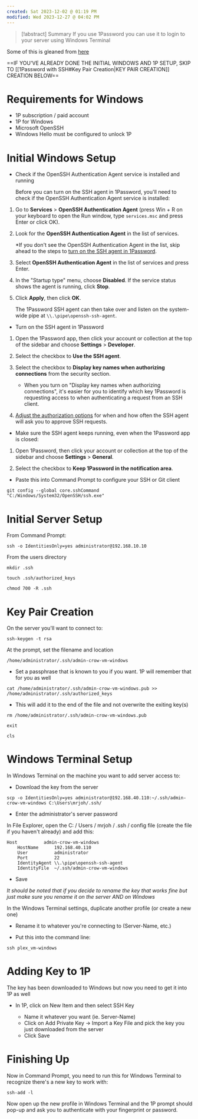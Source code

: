 ```yaml
---
created: Sat 2023-12-02 @ 01:19 PM
modified: Wed 2023-12-27 @ 04:02 PM
---
```

> [!abstract] Summary
> If you use 1Password you can use it to login to your server using Windows Terminal


Some of this is gleaned from [here](https://developer.1password.com/docs/ssh/get-started/)


==IF YOU'VE ALREADY DONE THE INITIAL WINDOWS AND 1P SETUP, SKIP TO [[1Password with SSH#Key Pair Creation|KEY PAIR CREATION]] CREATION BELOW==


# Requirements for Windows

- 1P subscription / paid account
- 1P for Windows
- Microsoft OpenSSH
- Windows Hello must be configured to unlock 1P


# Initial Windows Setup

- Check if the OpenSSH Authentication Agent service is installed and running

	Before you can turn on the SSH agent in 1Password, you'll need to check if the OpenSSH Authentication Agent service is installed:

1. Go to **Services** > **OpenSSH Authentication Agent** (press Win + R on your keyboard to open the Run window, type `services.msc` and press Enter or click OK).
    
2. Look for the **OpenSSH Authentication Agent** in the list of services.
    
	*If you don't see the OpenSSH Authentication Agent in the list, skip ahead to the steps to [turn on the SSH agent in 1Password](https://developer.1password.com/docs/ssh/get-started/#turn-on-the-ssh-agent-in-1password).
        
3. Select **OpenSSH Authentication Agent** in the list of services and press Enter.
    
4. In the "Startup type" menu, choose **Disabled**. If the service status shows the agent is running, click **Stop**.
    
5. Click **Apply**, then click **OK**.

	The 1Password SSH agent can then take over and listen on the system-wide pipe at `\\.\pipe\openssh-ssh-agent`.


- Turn on the SSH agent in 1Password

1. Open the 1Password app, then click your account or collection at the top of the sidebar and choose **Settings** > **Developer**.

2. Select the checkbox to **Use the SSH agent**.

3. Select the checkbox to **Display key names when authorizing connections** from the security section.
	- When you turn on "Display key names when authorizing connections", it's easier for you to identify which key 1Password is requesting access to when authenticating a request from an SSH client.

4. [Adjust the authorization options](https://developer.1password.com/docs/ssh/get-started/#adjust-your-authorization-options) for when and how often the SSH agent will ask you to approve SSH requests.


- Make sure the SSH agent keeps running, even when the 1Password app is closed:

1. Open 1Password, then click your account or collection at the top of the sidebar and choose **Settings** > **General**.

2. Select the checkbox to **Keep 1Password in the notification area**.


- Paste this into Command Prompt to configure your SSH or Git client

```
git config --global core.sshCommand "C:/Windows/System32/OpenSSH/ssh.exe"
```



# Initial Server Setup

From Command Prompt:
```
ssh -o IdentitiesOnly=yes administrator@192.168.10.10
```

From the users directory
```
mkdir .ssh

touch .ssh/authorized_keys

chmod 700 -R .ssh
```


# Key Pair Creation

On the server you'll want to connect to:
```
ssh-keygen -t rsa
```

At the prompt, set the filename and location
```
/home/administrator/.ssh/admin-crow-vm-windows
```
* Set a passphrase that is known to you if you want. 1P will remember that for you as well

```
cat /home/administrator/.ssh/admin-crow-vm-windows.pub >> /home/administrator/.ssh/authorized_keys
```
* This will add it to the end of the file and not overwrite the exiting key(s)

```
rm /home/administrator/.ssh/admin-crow-vm-windows.pub

exit

cls
```


# Windows Terminal Setup

In Windows Terminal on the machine you want to add server access to:

- Download the key from the server
```
scp -o IdentitiesOnly=yes administrator@192.168.40.110:~/.ssh/admin-crow-vm-windows C:\Users\mrjoh/.ssh/
```
* Enter the administrator's server password

In File Explorer, open the C: / Users / mrjoh / .ssh / config file (create the file if you haven't already) and add this:
```
Host          admin-crow-vm-windows
    HostName      192.168.40.110
    User          administrator
    Port          22
    IdentityAgent \\.\pipe\openssh-ssh-agent
    IdentityFile  ~/.ssh/admin-crow-vm-windows
```
* Save

*It should be noted that if you decide to rename the key that works fine but just make sure you rename it on the server AND on Windows*

In the Windows Terminal settings, duplicate another profile (or create a new one)

* Rename it to whatever you're connecting to (Server-Name, etc.)

* Put this into the command line:
```
ssh plex_vm-windows
```


# Adding Key to 1P

The key has been downloaded to Windows but now you need to get it into 1P as well

- In 1P, click on New Item and then select SSH Key

	- Name it whatever you want (ie. Server-Name)
	- Click on Add Private Key -> Import a Key File and pick the key you just downloaded from the server
	- Click Save


# Finishing Up

Now in Command Prompt, you need to run this for Windows Terminal to recognize there's a new key to work with:
```
ssh-add -l
```

Now open up the new profile in Windows Terminal and the 1P prompt should pop-up and ask you to authenticate with your fingerprint or password.
